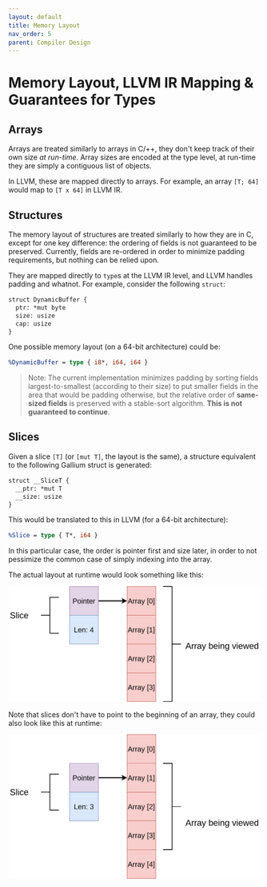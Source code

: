 ```yaml
---
layout: default
title: Memory Layout
nav_order: 5
parent: Compiler Design
---
```


# Memory Layout, LLVM IR Mapping & Guarantees for Types
## Arrays
Arrays are treated similarly to arrays in C/++, they don't keep track of their own size *at run-time*. Array sizes are encoded at the type level, at run-time they are simply a contiguous list of objects. 

In LLVM, these are mapped directly to arrays. For example, an array `[T; 64]` would map to `[T x 64]` in LLVM IR. 

## Structures
The memory layout of structures are treated similarly to how they are in C, except for one key difference: the ordering of fields is not guaranteed to be preserved. Currently, fields are re-ordered in order to minimize padding requirements, but nothing can be relied upon. 

They are mapped directly to `type`s at the LLVM IR level, and LLVM handles padding and whatnot. For example, consider the following `struct`:

~~~ 
struct DynamicBuffer {
  ptr: *mut byte
  size: usize
  cap: usize
}
~~~

One possible memory layout (on a 64-bit architecture) could be:

~~~ llvm
%DynamicBuffer = type { i8*, i64, i64 }
~~~

> Note: The current implementation minimizes padding by sorting fields largest-to-smallest (according to their size) to put smaller fields in the area that would be padding otherwise, but the relative order of **same-sized fields** is preserved with a stable-sort algorithm. 
> **This is not guaranteed to continue**.

## Slices
Given a slice `[T]` (or `[mut T]`, the layout is the same), a structure equivalent to the following Gallium struct is generated:

~~~ 
struct __SliceT {
  __ptr: *mut T
  __size: usize
}
~~~

This would be translated to this in LLVM (for a 64-bit architecture):

~~~ llvm
%Slice = type { T*, i64 }
~~~

In this particular case, the order is pointer first and size later, in order to not pessimize the common case of simply indexing into the array. 

The actual layout at runtime would look something like this:

![layout #1](../assets/images/compiler-design/layout/slice-layout-1.png)

Note that slices don't have to point to the beginning of an array, they could also look like this at runtime:

![layout #2](../assets/images/compiler-design/layout/slice-layout-2.png)